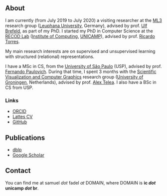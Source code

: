 ## About
I am currently (from July 2019 to July 2020) a visiting researcher at the [ML3](http://ml3.leuphana.de/) research group ([Leuphana University](https://www.leuphana.de/), Germany), advised by prof. [Ulf Brefeld](http://ml3.leuphana.de/ulf.html), as part of my PhD.
I started my PhD in Computer Science at the [RECOD Lab](http://www.recod.ic.unicamp.br/) ([Institute of Computing](https://www.ic.unicamp.br/), [UNICAMP](https://www.unicamp.br/)), advised by prof. [Ricardo Torres](http://www.ic.unicamp.br/~rtorres/).

My main research interests are on supervised and unsupervised learning with structured (relational) representations.

I have a MSc in CS, from the [University of São Paulo](https://www.usp.br/) (USP), advised by prof. [Fernando Paulovich](http://sites.google.com/site/fpaulovich/).
During that time, I spent 3 months with the [Scientific Visualization and Computer Graphics](http://www.cs.rug.nl/svcg/) research group ([University of Groningen](https://www.rug.nl/), Netherlands), advised by prof. [Alex Telea](http://www.cs.rug.nl/~alext/).
I also have a BSc in CS from USP.

### Links
* [ORCID](https://orcid.org/0000-0002-4459-4336)
* [Lattes CV](http://lattes.cnpq.br/3874774171103553)
* [GitHub](https://github.com/fadel/)

## Publications
* [dblp](https://dblp.uni-trier.de/pers/hd/f/Fadel:Samuel_G=)
* [Google Scholar](https://scholar.google.com.br/citations?user=IV7luZsAAAAJ&hl=en)

## Contact
You can find me at samuel *dot* fadel *at* DOMAIN, where DOMAIN is __ic *dot* unicamp *dot* br__.
